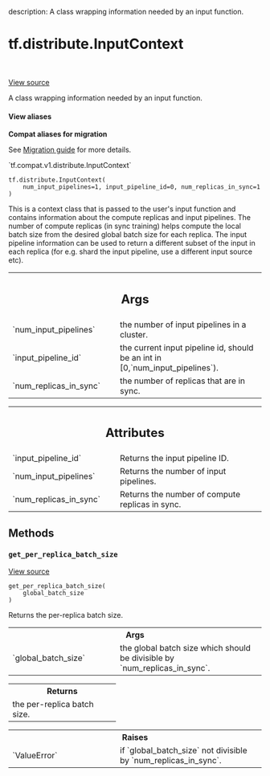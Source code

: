 description: A class wrapping information needed by an input function.

<div itemscope itemtype="http://developers.google.com/ReferenceObject">
<meta itemprop="name" content="tf.distribute.InputContext" />
<meta itemprop="path" content="Stable" />
<meta itemprop="property" content="__init__"/>
<meta itemprop="property" content="get_per_replica_batch_size"/>
</div>

# tf.distribute.InputContext

<!-- Insert buttons and diff -->

<table class="tfo-notebook-buttons tfo-api nocontent" align="left">

</table>

<a target="_blank" class="external" href="/code/stable/tensorflow/python/distribute/distribute_lib.py">View source</a>



A class wrapping information needed by an input function.

<section class="expandable">
  <h4 class="showalways">View aliases</h4>
  <p>
<b>Compat aliases for migration</b>
<p>See
<a href="https://www.tensorflow.org/guide/migrate">Migration guide</a> for
more details.</p>
<p>`tf.compat.v1.distribute.InputContext`</p>
</p>
</section>

<pre class="devsite-click-to-copy prettyprint lang-py tfo-signature-link">
<code>tf.distribute.InputContext(
    num_input_pipelines=1, input_pipeline_id=0, num_replicas_in_sync=1
)
</code></pre>



<!-- Placeholder for "Used in" -->

This is a context class that is passed to the user's input function and
contains information about the compute replicas and input pipelines. The
number of compute replicas (in sync training) helps compute the local batch
size from the desired global batch size for each replica. The input pipeline
information can be used to return a different subset of the input in each
replica (for e.g. shard the input pipeline, use a different input
source etc).

<!-- Tabular view -->
 <table class="responsive fixed orange">
<colgroup><col width="214px"><col></colgroup>
<tr><th colspan="2"><h2 class="add-link">Args</h2></th></tr>

<tr>
<td>
`num_input_pipelines`<a id="num_input_pipelines"></a>
</td>
<td>
the number of input pipelines in a cluster.
</td>
</tr><tr>
<td>
`input_pipeline_id`<a id="input_pipeline_id"></a>
</td>
<td>
the current input pipeline id, should be an int in
[0,`num_input_pipelines`).
</td>
</tr><tr>
<td>
`num_replicas_in_sync`<a id="num_replicas_in_sync"></a>
</td>
<td>
the number of replicas that are in sync.
</td>
</tr>
</table>





<!-- Tabular view -->
 <table class="responsive fixed orange">
<colgroup><col width="214px"><col></colgroup>
<tr><th colspan="2"><h2 class="add-link">Attributes</h2></th></tr>

<tr>
<td>
`input_pipeline_id`<a id="input_pipeline_id"></a>
</td>
<td>
Returns the input pipeline ID.
</td>
</tr><tr>
<td>
`num_input_pipelines`<a id="num_input_pipelines"></a>
</td>
<td>
Returns the number of input pipelines.
</td>
</tr><tr>
<td>
`num_replicas_in_sync`<a id="num_replicas_in_sync"></a>
</td>
<td>
Returns the number of compute replicas in sync.
</td>
</tr>
</table>



## Methods

<h3 id="get_per_replica_batch_size"><code>get_per_replica_batch_size</code></h3>

<a target="_blank" class="external" href="/code/stable/tensorflow/python/distribute/distribute_lib.py">View source</a>

<pre class="devsite-click-to-copy prettyprint lang-py tfo-signature-link">
<code>get_per_replica_batch_size(
    global_batch_size
)
</code></pre>

Returns the per-replica batch size.


<!-- Tabular view -->
 <table class="responsive fixed orange">
<colgroup><col width="214px"><col></colgroup>
<tr><th colspan="2">Args</th></tr>

<tr>
<td>
`global_batch_size`
</td>
<td>
the global batch size which should be divisible by
`num_replicas_in_sync`.
</td>
</tr>
</table>



<!-- Tabular view -->
 <table class="responsive fixed orange">
<colgroup><col width="214px"><col></colgroup>
<tr><th colspan="2">Returns</th></tr>
<tr class="alt">
<td colspan="2">
the per-replica batch size.
</td>
</tr>

</table>



<!-- Tabular view -->
 <table class="responsive fixed orange">
<colgroup><col width="214px"><col></colgroup>
<tr><th colspan="2">Raises</th></tr>

<tr>
<td>
`ValueError`
</td>
<td>
if `global_batch_size` not divisible by
`num_replicas_in_sync`.
</td>
</tr>
</table>





